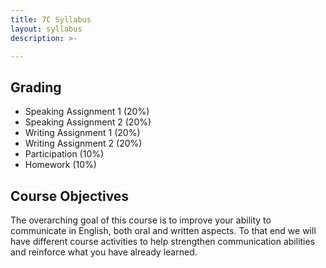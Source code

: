 ```yaml
---
title: 7C Syllabus
layout: syllabus
description: >-

---
```

## Grading

  * Speaking Assignment 1 (20%)
  * Speaking Assignment 2 (20%)
  * Writing Assignment 1  (20%)
  * Writing Assignment 2  (20%)
  * Participation         (10%)
  * Homework              (10%)

## Course Objectives
  The overarching goal of this course is to improve your ability to communicate in English, both oral and written aspects. To that end we will have different course activities to help strengthen communication abilities and reinforce what you have already learned.

 
 